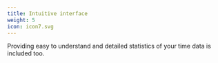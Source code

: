 ```yaml
---
title: Intuitive interface
weight: 5
icon: icon7.svg
---
```


Providing easy to understand and detailed statistics of your time data is included too.